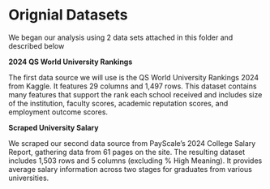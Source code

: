 # Orignial Datasets
We began our analysis using 2 data sets attached in this folder and described below
 
**2024 QS World University Rankings**

The first data source we will use is the QS World University Rankings 2024 from Kaggle. It features 29 columns and 1,497 rows. This dataset contains many features that support the rank each school received and includes size of the institution, faculty scores, academic reputation scores, and employment outcome scores. 

**Scraped University Salary**

We scraped our second data source from PayScale’s 2024 College Salary Report, gathering data from 61 pages on the site. The resulting dataset includes 1,503 rows and 5 columns (excluding % High Meaning). It provides average salary information across two stages for graduates from various universities. 
